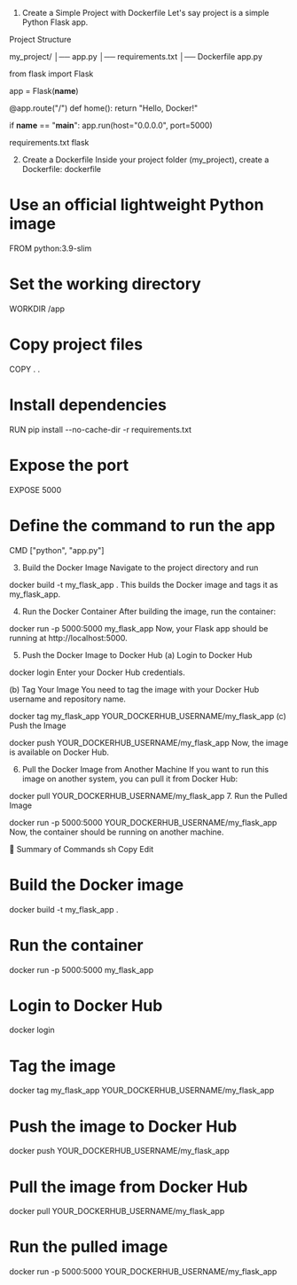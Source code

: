 1. Create a Simple Project with Dockerfile
Let's say project is a simple Python Flask app.

Project Structure

my_project/
│── app.py
│── requirements.txt
│── Dockerfile
app.py

from flask import Flask

app = Flask(__name__)

@app.route("/")
def home():
    return "Hello, Docker!"

if __name__ == "__main__":
    app.run(host="0.0.0.0", port=5000)

requirements.txt
flask

2. Create a Dockerfile
Inside your project folder (my_project), create a Dockerfile:
dockerfile

# Use an official lightweight Python image
FROM python:3.9-slim

# Set the working directory
WORKDIR /app

# Copy project files
COPY . .

# Install dependencies
RUN pip install --no-cache-dir -r requirements.txt

# Expose the port
EXPOSE 5000

# Define the command to run the app
CMD ["python", "app.py"]

3. Build the Docker Image
Navigate to the project directory and run

docker build -t my_flask_app .
This builds the Docker image and tags it as my_flask_app.

4. Run the Docker Container
After building the image, run the container:

docker run -p 5000:5000 my_flask_app
Now, your Flask app should be running at http://localhost:5000.

5. Push the Docker Image to Docker Hub
(a) Login to Docker Hub

docker login
Enter your Docker Hub credentials.

(b) Tag Your Image
You need to tag the image with your Docker Hub username and repository name.

docker tag my_flask_app YOUR_DOCKERHUB_USERNAME/my_flask_app
(c) Push the Image

docker push YOUR_DOCKERHUB_USERNAME/my_flask_app
Now, the image is available on Docker Hub.

6. Pull the Docker Image from Another Machine
If you want to run this image on another system, you can pull it from Docker Hub:

docker pull YOUR_DOCKERHUB_USERNAME/my_flask_app
7. Run the Pulled Image

docker run -p 5000:5000 YOUR_DOCKERHUB_USERNAME/my_flask_app
Now, the container should be running on another machine.

🎯 Summary of Commands
sh
Copy
Edit
# Build the Docker image
docker build -t my_flask_app .

# Run the container
docker run -p 5000:5000 my_flask_app

# Login to Docker Hub
docker login

# Tag the image
docker tag my_flask_app YOUR_DOCKERHUB_USERNAME/my_flask_app

# Push the image to Docker Hub
docker push YOUR_DOCKERHUB_USERNAME/my_flask_app

# Pull the image from Docker Hub
docker pull YOUR_DOCKERHUB_USERNAME/my_flask_app

# Run the pulled image
docker run -p 5000:5000 YOUR_DOCKERHUB_USERNAME/my_flask_app